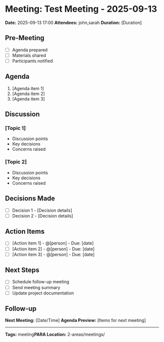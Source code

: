 # Meeting: Test Meeting - 2025-09-13

**Date:** 2025-09-13 17:00
**Attendees:** john,sarah
**Duration:** [Duration]

## Pre-Meeting
- [ ] Agenda prepared
- [ ] Materials shared
- [ ] Participants notified

## Agenda
1. [Agenda item 1]
2. [Agenda item 2]
3. [Agenda item 3]

## Discussion

### [Topic 1]
- Discussion points
- Key decisions
- Concerns raised

### [Topic 2]
- Discussion points
- Key decisions
- Concerns raised

## Decisions Made
- [ ] Decision 1 - [Decision details]
- [ ] Decision 2 - [Decision details]

## Action Items
- [ ] [Action item 1] - @[person] - Due: [date]
- [ ] [Action item 2] - @[person] - Due: [date]
- [ ] [Action item 3] - @[person] - Due: [date]

## Next Steps
- [ ] Schedule follow-up meeting
- [ ] Send meeting summary
- [ ] Update project documentation

## Follow-up
**Next Meeting:** [Date/Time]
**Agenda Preview:** [Items for next meeting]

---
**Tags:** meeting**PARA Location:** 2-areas/meetings/